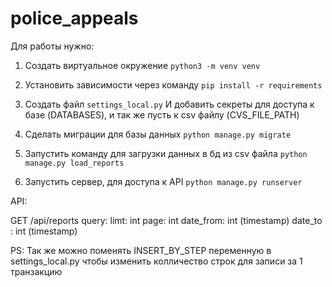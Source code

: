 # police_appeals

Для работы нужно:

1. Создать виртуальное окружение
`python3 -m venv venv`

2. Установить зависимости через команду
`pip install -r requirements`

3. Создать файл `settings_local.py` И добавить секреты для доступа к базе (DATABASES), и так же пусть к csv файлу (CVS_FILE_PATH)

4. Сделать миграции для базы данных 
`python manage.py migrate`

5. Запустить команду для загрузки данных в бд из csv файла
`python manage.py load_reports`

6. Запустить сервер, для доступа к API
`python manage.py runserver`


API:

GET /api/reports
query:
limt: int
page: int
date_from: int (timestamp)
date_to : int (timestamp)


PS: Так же можно поменять INSERT_BY_STEP переменную в settings_local.py чтобы изменить колличество строк для записи за 1 транзакцию
